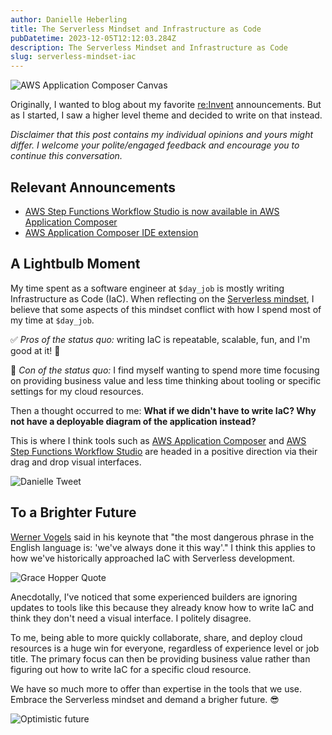 ```yaml
---
author: Danielle Heberling
title: The Serverless Mindset and Infrastructure as Code
pubDatetime: 2023-12-05T12:12:03.284Z
description: The Serverless Mindset and Infrastructure as Code
slug: serverless-mindset-iac
---
```


![AWS Application Composer Canvas](/assets/app-composer-canvas.png)

Originally, I wanted to blog about my favorite [re:Invent](https://reinvent.awsevents.com/) announcements. But as I started, I saw a higher level theme and decided to write on that instead.

_Disclaimer that this post contains my individual opinions and yours might differ. I welcome your polite/engaged feedback and encourage you to continue this conversation._

## Relevant Announcements

- [AWS Step Functions Workflow Studio is now available in AWS Application Composer](https://aws.amazon.com/blogs/aws/aws-step-functions-workflow-studio-is-now-available-in-aws-application-composer/)
- [AWS Application Composer IDE extension](https://aws.amazon.com/blogs/aws/ide-extension-for-aws-application-composer-enhances-visual-modern-applications-development-with-ai-generated-iac/)

## A Lightbulb Moment

My time spent as a software engineer at `$day_job` is mostly writing Infrastructure as Code (IaC). When reflecting on the [Serverless mindset](https://ben11kehoe.medium.com/serverless-is-a-state-of-mind-717ef2088b42), I believe that some aspects of this mindset conflict with how I spend most of my time at `$day_job`.

✅ _Pros of the status quo:_ writing IaC is repeatable, scalable, fun, and I'm good at it! 🙂

🚫 _Con of the status quo:_ I find myself wanting to spend more time focusing on providing business value and less time thinking about tooling or specific settings for my cloud resources.

Then a thought occurred to me: **What if we didn't have to write IaC? Why not have a deployable diagram of the application instead?**

This is where I think tools such as [AWS Application Composer](https://aws.amazon.com/application-composer/) and [AWS Step Functions Workflow Studio](https://docs.aws.amazon.com/step-functions/latest/dg/workflow-studio.html) are headed in a positive direction via their drag and drop visual interfaces.

![Danielle Tweet](/assets/danielle-tweet.png)

## To a Brighter Future

[Werner Vogels](https://www.allthingsdistributed.com/about.html) said in his keynote that "the most dangerous phrase in the English language is: 'we've always done it this way'." I think this applies to how we've historically approached IaC with Serverless development.

![Grace Hopper Quote](/assets/hopper-quote.jpg)

Anecdotally, I've noticed that some experienced builders are ignoring updates to tools like this because they already know how to write IaC and think they don't need a visual interface. I politely disagree.

To me, being able to more quickly collaborate, share, and deploy cloud resources is a huge win for everyone, regardless of experience level or job title. The primary focus can then be providing business value rather than figuring out how to write IaC for a specific cloud resource.

We have so much more to offer than expertise in the tools that we use. Embrace the Serverless mindset and demand a brigher future. 😎

![Optimistic future](/assets/future.png)

